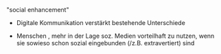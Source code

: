 "social enhancement"

- Digitale Kommunikation verstärkt bestehende Unterschiede

- Menschen , mehr in der Lage soz. Medien vorteilhaft zu nutzen, wenn sie sowieso schon sozial eingebunden (/z.B. extravertiert) sind